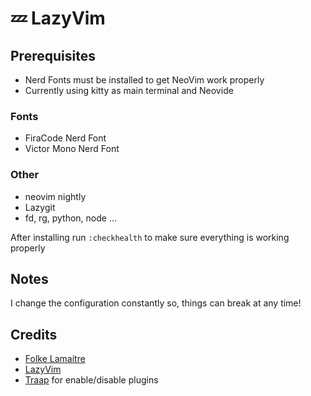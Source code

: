 # 💤 LazyVim

## Prerequisites

- Nerd Fonts must be installed to get NeoVim work properly
- Currently using kitty as main terminal and Neovide

### Fonts

- FiraCode Nerd Font
- Victor Mono Nerd Font

### Other

- neovim nightly
- Lazygit
- fd, rg, python, node ...

After installing run `:checkhealth` to make sure everything is working properly

## Notes

I change the configuration constantly so, things can break at any time!

## Credits

- [Folke Lamaitre](https:/github.com/folke)
- [LazyVim](https://github.com/LazyVim/LazyVim)
- [Traap](https://github.com/Traap/nvim) for enable/disable plugins
